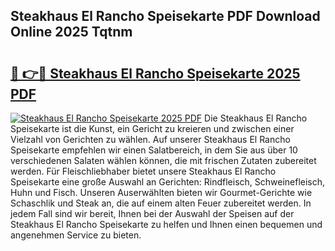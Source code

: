 ## Steakhaus El Rancho Speisekarte PDF Download Online 2025 Tqtnm

# <h2><a href="http://gcafmpc.nevu.top/?p=Steakhaus+El+Rancho+Speisekarte">🔗 👉🔴 Steakhaus El Rancho Speisekarte 2025 PDF</a></h2>

[![Steakhaus El Rancho Speisekarte 2025 PDF](https://i.imgur.com/dBaPXMq.png)](http://gcafmpc.nevu.top/?p=Steakhaus+El+Rancho+Speisekarte)
Die Steakhaus El Rancho Speisekarte ist die Kunst, ein Gericht zu kreieren und zwischen einer Vielzahl von Gerichten zu wählen. Auf unserer Steakhaus El Rancho Speisekarte empfehlen wir einen Salatbereich, in dem Sie aus über 10 verschiedenen Salaten wählen können, die mit frischen Zutaten zubereitet werden. Für Fleischliebhaber bietet unsere Steakhaus El Rancho Speisekarte eine große Auswahl an Gerichten: Rindfleisch, Schweinefleisch, Huhn und Fisch. Unseren Auserwählten bieten wir Gourmet-Gerichte wie Schaschlik und Steak an, die auf einem alten Feuer zubereitet werden. In jedem Fall sind wir bereit, Ihnen bei der Auswahl der Speisen auf der Steakhaus El Rancho Speisekarte zu helfen und Ihnen einen bequemen und angenehmen Service zu bieten.
